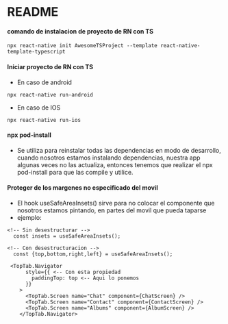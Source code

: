 # README
#### comando de instalacion de proyecto de RN con TS
```
npx react-native init AwesomeTSProject --template react-native-template-typescript
```

#### Iniciar proyecto de RN con TS
* En caso de android 
```
npx react-native run-android
```

* En caso de IOS 
```
npx react-native run-ios
```

#### npx pod-install
* Se utiliza para reinstalar todas las dependencias en modo de desarrollo, cuando nosotros estamos instalando dependencias, nuestra app algunas veces no las actualiza, entonces tenemos que realizar el npx pod-install para que las compile y utilice.

#### Proteger de los margenes no especificado del movil

* El hook useSafeAreaInsets() sirve para no colocar el componente que nosotros estamos pintando, en partes del movil que pueda taparse
* ejemplo: 
```
<!-- Sin desestructurar -->
  const insets = useSafeAreaInsets();

<!-- Con desestructuracion -->
  const {top,bottom,right,left} = useSafeAreaInsets();
```
```
 <TopTab.Navigator
      style={{ <-- Con esta propiedad
        paddingTop: top <-- Aqui lo ponemos
      }}
    >
      <TopTab.Screen name="Chat" component={ChatScreen} />
      <TopTab.Screen name="Contact" component={ContactScreen} />
      <TopTab.Screen name="Albums" component={AlbumScreen} />
    </TopTab.Navigator>
```